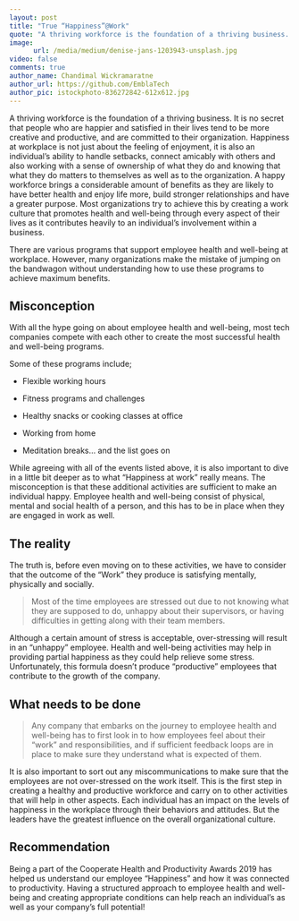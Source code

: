 ```yaml
---
layout: post
title: "True “Happiness”@Work"
quote: "A thriving workforce is the foundation of a thriving business. It is no secret that people who are happier and satisfied in their lives tend to be more creative and productive, and are committed to their organization."
image:
      url: /media/medium/denise-jans-1203943-unsplash.jpg
video: false
comments: true
author_name: Chandimal Wickramaratne
author_url: https://github.com/EmblaTech
author_pic: istockphoto-836272842-612x612.jpg
---
```


<style type="text/css"> #post-info { background-color: rgba(0,0,0,.5); padding: 10px; } </style>


A thriving workforce is the foundation of a thriving business. It is no secret that people who are happier and satisfied in their lives tend to be more creative and productive, and are committed to their organization. Happiness at workplace is not just about the feeling of enjoyment, it is also an individual’s ability to handle setbacks, connect amicably with others and also working with a sense of ownership of what they do and knowing that what they do matters to themselves as well as to the organization. A happy workforce brings a considerable amount of benefits as they are likely to have better health and enjoy life more, build stronger relationships and have a greater purpose. Most organizations try to achieve this by creating a work culture that promotes health and well-being through every aspect of their lives as it contributes heavily to an individual’s involvement within a business.

There are various programs that support employee health and well-being at workplace. However, many organizations make the mistake of jumping on the bandwagon without understanding how to use these programs to achieve maximum benefits.

## Misconception

With all the hype going on about employee health and well-being, most tech companies compete with each other to create the most successful health and well-being programs.

Some of these programs include;

* Flexible working hours

* Fitness programs and challenges

* Healthy snacks or cooking classes at office

* Working from home

* Meditation breaks… and the list goes on

While agreeing with all of the events listed above, it is also important to dive in a little bit deeper as to what “Happiness at work” really means. The misconception is that these additional activities are sufficient to make an individual happy. Employee health and well-being consist of physical, mental and social health of a person, and this has to be in place when they are engaged in work as well.

## The reality

The truth is, before even moving on to these activities, we have to consider that the outcome of the “Work” they produce is satisfying mentally, physically and socially.
> Most of the time employees are stressed out due to not knowing what they are supposed to do, unhappy about their supervisors, or having difficulties in getting along with their team members.

Although a certain amount of stress is acceptable, over-stressing will result in an “unhappy” employee. Health and well-being activities may help in providing partial happiness as they could help relieve some stress. Unfortunately, this formula doesn’t produce “productive” employees that contribute to the growth of the company.

## What needs to be done
> Any company that embarks on the journey to employee health and well-being has to first look in to how employees feel about their “work” and responsibilities, and if sufficient feedback loops are in place to make sure they understand what is expected of them.

It is also important to sort out any miscommunications to make sure that the employees are not over-stressed on the work itself. This is the first step in creating a healthy and productive workforce and carry on to other activities that will help in other aspects. Each individual has an impact on the levels of happiness in the workplace through their behaviors and attitudes. But the leaders have the greatest influence on the overall organizational culture.

## Recommendation

Being a part of the Cooperate Health and Productivity Awards 2019 has helped us understand our employee “Happiness” and how it was connected to productivity. Having a structured approach to employee health and well-being and creating appropriate conditions can help reach an individual’s as well as your company’s full potential!
